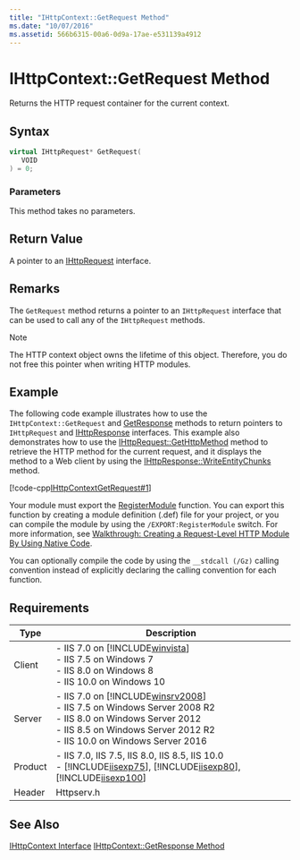 ```yaml
---
title: "IHttpContext::GetRequest Method"
ms.date: "10/07/2016"
ms.assetid: 566b6315-00a6-0d9a-17ae-e531139a4912
---
```

# IHttpContext::GetRequest Method
Returns the HTTP request container for the current context.  
  
## Syntax  
  
```cpp  
virtual IHttpRequest* GetRequest(  
   VOID  
) = 0;  
```  
  
### Parameters  
 This method takes no parameters.  
  
## Return Value  
 A pointer to an [IHttpRequest](../../web-development-reference/native-code-api-reference/ihttprequest-interface.md) interface.  
  
## Remarks  
 The `GetRequest` method returns a pointer to an `IHttpRequest` interface that can be used to call any of the `IHttpRequest` methods.  
  
> [!NOTE]
>  The HTTP context object owns the lifetime of this object. Therefore, you do not free this pointer when writing HTTP modules.  
  
## Example  
 The following code example illustrates how to use the `IHttpContext::GetRequest` and [GetResponse](../../web-development-reference/native-code-api-reference/ihttpcontext-getresponse-method.md) methods to return pointers to `IHttpRequest` and [IHttpResponse](../../web-development-reference/native-code-api-reference/ihttpresponse-interface.md) interfaces. This example also demonstrates how to use the [IHttpRequest::GetHttpMethod](../../web-development-reference/native-code-api-reference/ihttprequest-gethttpmethod-method.md) method to retrieve the HTTP method for the current request, and it displays the method to a Web client by using the [IHttpResponse::WriteEntityChunks](../../web-development-reference/native-code-api-reference/ihttpresponse-writeentitychunks-method.md) method.  
  
 [!code-cpp[IHttpContextGetRequest#1](../../../samples/snippets/cpp/VS_Snippets_IIS/IIS7/IHttpContextGetRequest/cpp/IHttpContextGetRequest.cpp#1)]  
  
 Your module must export the [RegisterModule](../../web-development-reference/native-code-api-reference/pfn-registermodule-function.md) function. You can export this function by creating a module definition (.def) file for your project, or you can compile the module by using the `/EXPORT:RegisterModule` switch. For more information, see [Walkthrough: Creating a Request-Level HTTP Module By Using Native Code](../../web-development-reference/native-code-development-overview/walkthrough-creating-a-request-level-http-module-by-using-native-code.md).  
  
 You can optionally compile the code by using the `__stdcall (/Gz)` calling convention instead of explicitly declaring the calling convention for each function.  
  
## Requirements  
  
|Type|Description|  
|----------|-----------------|  
|Client|-   IIS 7.0 on [!INCLUDE[winvista](../../wmi-provider/includes/winvista-md.md)]<br />-   IIS 7.5 on Windows 7<br />-   IIS 8.0 on Windows 8<br />-   IIS 10.0 on Windows 10|  
|Server|-   IIS 7.0 on [!INCLUDE[winsrv2008](../../wmi-provider/includes/winsrv2008-md.md)]<br />-   IIS 7.5 on Windows Server 2008 R2<br />-   IIS 8.0 on Windows Server 2012<br />-   IIS 8.5 on Windows Server 2012 R2<br />-   IIS 10.0 on Windows Server 2016|  
|Product|-   IIS 7.0, IIS 7.5, IIS 8.0, IIS 8.5, IIS 10.0<br />-   [!INCLUDE[iisexp75](../../web-development-reference/native-code-api-reference/includes/iisexp75-md.md)], [!INCLUDE[iisexp80](../../web-development-reference/native-code-api-reference/includes/iisexp80-md.md)], [!INCLUDE[iisexp100](../../web-development-reference/native-code-api-reference/includes/iisexp100-md.md)]|  
|Header|Httpserv.h|  
  
## See Also  
 [IHttpContext Interface](../../web-development-reference/native-code-api-reference/ihttpcontext-interface.md)
 [IHttpContext::GetResponse Method](../../web-development-reference/native-code-api-reference/ihttpcontext-getresponse-method.md)
